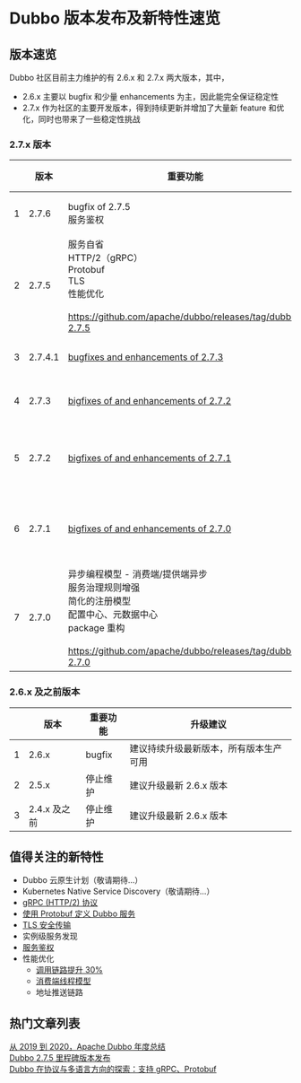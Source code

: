 # Dubbo 版本发布及新特性速览

## 版本速览
Dubbo 社区目前主力维护的有 2.6.x 和 2.7.x 两大版本，其中，
* 2.6.x 主要以 bugfix 和少量 enhancements 为主，因此能完全保证稳定性
* 2.7.x 作为社区的主要开发版本，得到持续更新并增加了大量新 feature 和优化，同时也带来了一些稳定性挑战

### 2.7.x 版本

|      | 版本    | 重要功能                                                     | 升级建议                      |
| ---- | ------- | ------------------------------------------------------------ | ------------------------------- |
| 1    | 2.7.6   | bugfix of 2.7.5<br /> 服务鉴权 | **推荐生产使用**            |
| 2    | 2.7.5   | 服务自省<br />HTTP/2（gRPC） <br />Protobuf <br />TLS<br />性能优化<br /><br />https://github.com/apache/dubbo/releases/tag/dubbo-2.7.5 | 不建议大规模生产使用            |
| 3    | 2.7.4.1 | [bugfixes and enhancements of 2.7.3](https://github.com/apache/dubbo/releases/tag/dubbo-2.7.4.1) | **推荐生产使用**                |
| 4    | 2.7.3   | [bigfixes of and enhancements of 2.7.2](https://github.com/apache/dubbo/releases/tag/dubbo-2.7.3) | **推荐生产使用**                |
| 5    | 2.7.2   | [bigfixes of and enhancements of 2.7.1](https://github.com/apache/dubbo/releases/tag/dubbo-2.7.2)      | 不建议大规模生产使用            |
| 6    | 2.7.1   | [bigfixes of and enhancements of 2.7.0](https://github.com/apache/dubbo/releases/tag/dubbo-2.7.1)      | 不建议大规模生产使用            |
| 7    | 2.7.0   | 异步编程模型 - 消费端/提供端异步<br />服务治理规则增强<br />简化的注册模型<br />配置中心、元数据中心<br />package 重构<br /><br />https://github.com/apache/dubbo/releases/tag/dubbo-2.7.0 | beta 版本，2.6.x 重构后首个版本 |


### 2.6.x 及之前版本

|      | 版本         | 重要功能                | 升级建议                               |
| ---- | ------------ | ----------------------- | -------------------------------------- |
| 1    | 2.6.x        | bugfix                  | 建议持续升级最新版本，所有版本生产可用 |
| 2    | 2.5.x        | 停止维护 |   建议升级最新 2.6.x 版本    |
| 3    | 2.4.x 及之前 | 停止维护      | 建议升级最新 2.6.x 版本    |


## 值得关注的新特性
* Dubbo 云原生计划（敬请期待...）
* Kubernetes Native Service Discovery（敬请期待...）
* [gRPC (HTTP/2) 协议](../references/protocol/grpc/)
* [使用 Protobuf 定义 Dubbo 服务](../examples/protobuf-idl/)
* [TLS 安全传输](../examples/tls/)
* 实例级服务发现
* [服务鉴权](../examples/auth/)
* 性能优化
    * [调用链路提升 30%](/zh-cn/blog/2020/05/18/dubbo-java-2.7.5-功能解析/)
    * [消费端线程模型](../examples/consumer-threadpool/)
    * 地址推送链路
    
## 热门文章列表
[从 2019 到 2020，Apache Dubbo 年度总结](/zh-cn/blog/2020/05/11/从-2019-到-2020apache-dubbo-年度回顾与总结/)  
[Dubbo 2.7.5 里程碑版本发布](/zh-cn/blog/2020/05/18/dubbo-java-2.7.5-功能解析/)  
[Dubbo 在协议与多语言方向的探索：支持 gRPC、Protobuf](/zh-cn/blog/2019/10/28/dubbo-在跨语言和协议穿透性方向上的探索支持-http/2-grpc-和-protobuf/)
